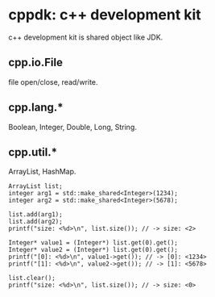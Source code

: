 # cppdk: c++ development kit

c++ development kit is shared object like JDK.

## cpp.io.File
file open/close, read/write.

## cpp.lang.*
Boolean, Integer, Double, Long, String.

## cpp.util.*
ArrayList, HashMap.

```
ArrayList list;
integer arg1 = std::make_shared<Integer>(1234);
integer arg2 = std::make_shared<Integer>(5678);

list.add(arg1);
list.add(arg2);
printf("size: <%d>\n", list.size()); // -> size: <2>

Integer* value1 = (Integer*) list.get(0).get();
Integer* value2 = (Integer*) list.get(0).get();
printf("[0]: <%d>\n", value1->get()); // -> [0]: <1234>
printf("[1]: <%d>\n", value2->get()); // -> [1]: <5678>

list.clear();
printf("size: <%d>\n", list.size()); // -> size: <0>
```